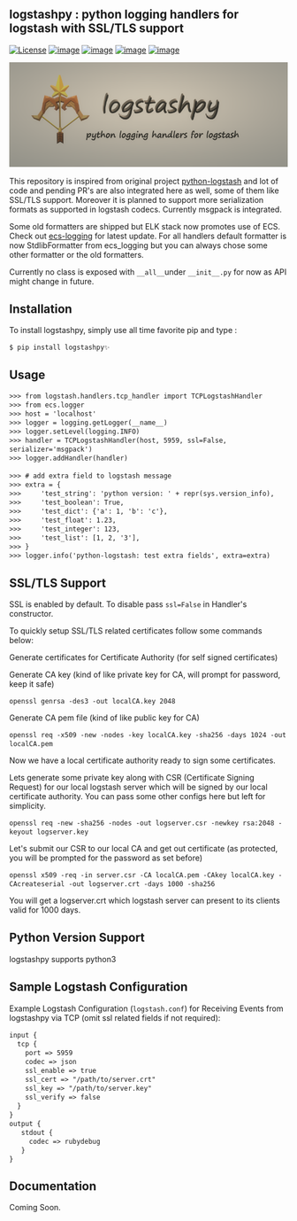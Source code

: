 logstashpy : python logging handlers for logstash with SSL/TLS support
------

[![License](https://img.shields.io/badge/License-Apache%202.0-blue.svg)](https://opensource.org/licenses/Apache-2.0)
[![image](https://img.shields.io/pypi/v/logstashpy.svg?label=logstashpy)](https://pypi.org/project/logstashpy/)
[![image](https://img.shields.io/pypi/pyversions/logstashpy.svg)](https://pypi.org/project/logstashpy/)
[![image](https://img.shields.io/github/issues/pranavgupta1234/logstashpy.svg)](https://github.com/pranavgupta1234/logstashpy/issues)
[![image](https://img.shields.io/github/issues-pr/pranavgupta1234/logstashpy.svg)](https://github.com/pranavgupta1234/logstashpy/pulls)


![image](./img/logstashpyb.png)

This repository is inspired from original project [python-logstash](https://github.com/vklochan/python-logstash) and lot of code and pending PR's are also 
integrated here as well, some of them like SSL/TLS support. Moreover it is planned to support more serialization formats
as supported in logstash codecs. Currently msgpack is integrated. 

Some old formatters are shipped but ELK stack now promotes use of ECS. Check out [ecs-logging](https://github.com/elastic/ecs-logging-python)
for latest update. For all handlers default formatter is now StdlibFormatter from ecs_logging but you can always chose 
some other formatter or the old formatters.

Currently no class is exposed with ``__all__``under ``__init__.py`` for now as API might change in future. 

Installation
------------

To install logstashpy, simply use all time favorite pip and type :

``` {.sourceCode .bash}
$ pip install logstashpy✨
```

Usage
------

``` {.sourceCode .python}
>>> from logstash.handlers.tcp_handler import TCPLogstashHandler
>>> from ecs.logger 
>>> host = 'localhost'
>>> logger = logging.getLogger(__name__)
>>> logger.setLevel(logging.INFO)
>>> handler = TCPLogstashHandler(host, 5959, ssl=False, serializer='msgpack')
>>> logger.addHandler(handler)

>>> # add extra field to logstash message
>>> extra = {
>>>     'test_string': 'python version: ' + repr(sys.version_info),
>>>     'test_boolean': True,
>>>     'test_dict': {'a': 1, 'b': 'c'},
>>>     'test_float': 1.23,
>>>     'test_integer': 123,
>>>     'test_list': [1, 2, '3'],
>>> }
>>> logger.info('python-logstash: test extra fields', extra=extra)

```

SSL/TLS Support
------
SSL is enabled by default. To disable pass ``ssl=False`` in Handler's constructor.

To quickly setup SSL/TLS related certificates follow some commands below:

Generate certificates for Certificate Authority (for self signed certificates) 

Generate CA key (kind of like private key for CA, will prompt for password, keep it safe)
```
openssl genrsa -des3 -out localCA.key 2048
```
Generate CA pem file (kind of like public key for CA)
```
openssl req -x509 -new -nodes -key localCA.key -sha256 -days 1024 -out localCA.pem
```
Now we have a local certificate authority ready to sign some certificates.

Lets generate some private key along with CSR (Certificate Signing Request) for our local logstash server
which will be signed by our local certificate authority. You can pass some other configs here but left for simplicity.
```
openssl req -new -sha256 -nodes -out logserver.csr -newkey rsa:2048 -keyout logserver.key
```
Let's submit our CSR to our local CA and get out certificate (as protected, you will be prompted for the password as set before)
```
openssl x509 -req -in server.csr -CA localCA.pem -CAkey localCA.key -CAcreateserial -out logserver.crt -days 1000 -sha256
```
You will get a logserver.crt which logstash server can present to its clients valid for 1000 days.


Python Version Support
------

logstashpy supports python3


Sample Logstash Configuration
-----------------

Example Logstash Configuration (``logstash.conf``) for Receiving Events from logstashpy via TCP (omit ssl 
 related fields if not required):
```
input {
  tcp {
    port => 5959
    codec => json
    ssl_enable => true
    ssl_cert => "/path/to/server.crt"
    ssl_key => "/path/to/server.key"
    ssl_verify => false
  }
}
output {
   stdout {
     codec => rubydebug
   }
}
```

Documentation
-------------

Coming Soon.